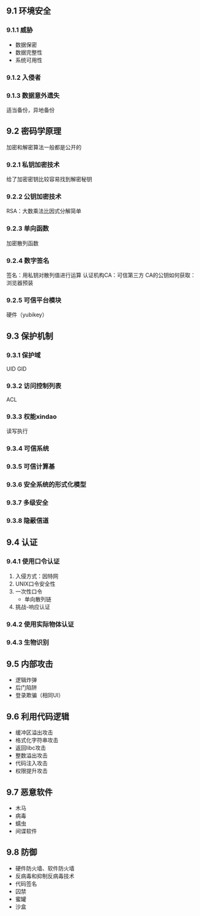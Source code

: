 ## 9.1 环境安全

### 9.1.1 威胁
- 数据保密
- 数据完整性
- 系统可用性

### 9.1.2 入侵者
### 9.1.3 数据意外遗失
适当备份，异地备份

## 9.2 密码学原理
加密和解密算法一般都是公开的

### 9.2.1 私钥加密技术
给了加密密钥比较容易找到解密秘钥

### 9.2.2 公钥加密技术
RSA：大数乘法比因式分解简单

### 9.2.3 单向函数
加密散列函数

### 9.2.4 数字签名
签名：用私钥对散列值进行运算
认证机构CA：可信第三方
CA的公钥如何获取：浏览器预装

### 9.2.5 可信平台模块
硬件（yubikey）

## 9.3 保护机制

### 9.3.1 保护域
UID GID

### 9.3.2 访问控制列表
ACL

### 9.3.3 权能xindao
读写执行

### 9.3.4 可信系统
### 9.3.5 可信计算基
### 9.3.6 安全系统的形式化模型
### 9.3.7 多级安全
### 9.3.8 隐蔽信道

## 9.4 认证
### 9.4.1 使用口令认证
1. 入侵方式：因特网
2. UNIX口令安全性
3. 一次性口令
    - 单向散列链
4. 挑战-响应认证

### 9.4.2 使用实际物体认证
### 9.4.3 生物识别

## 9.5 内部攻击
- 逻辑炸弹
- 后门陷阱
- 登录欺骗（相同UI）

## 9.6 利用代码逻辑
- 缓冲区溢出攻击
- 格式化字符串攻击
- 返回libc攻击
- 整数溢出攻击
- 代码注入攻击
- 权限提升攻击

## 9.7 恶意软件
- 木马
- 病毒
- 蠕虫
- 间谍软件

## 9.8 防御
- 硬件防火墙、软件防火墙
- 反病毒和抑制反病毒技术
- 代码签名
- 囚禁
- 蜜罐
- 沙盒